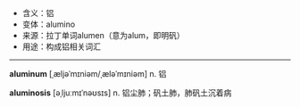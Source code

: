 - <span class="definition">含义：铝</span>
- <span class="definition">变体：alumino</span>
- <span class="definition">来源：拉丁单词alumen（意为alum，即明矾）</span>
- <span class="definition">用途：构成铝相关词汇</span>

---

<span class="vocabulary">**aluminum**</span> [ˌæljəˈmɪniəm/ˌæləˈmɪniəm] n. 铝 

<span class="vocabulary">**aluminosis**</span> [əˌljuːmɪˈnəʊsɪs] n. 铝尘肺；矾土肺，肺矾土沉着病

